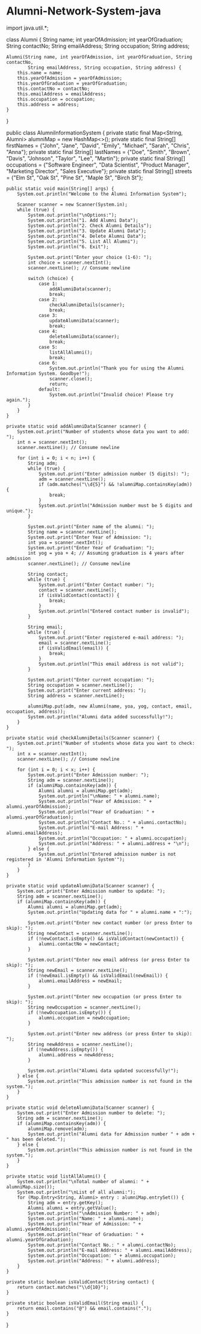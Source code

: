 # Alumni-Network-System-java
import java.util.*;

class Alumni {
    String name;
    int yearOfAdmission;
    int yearOfGraduation;
    String contactNo;
    String emailAddress;
    String occupation;
    String address;

    Alumni(String name, int yearOfAdmission, int yearOfGraduation, String contactNo,
            String emailAddress, String occupation, String address) {
        this.name = name;
        this.yearOfAdmission = yearOfAdmission;
        this.yearOfGraduation = yearOfGraduation;
        this.contactNo = contactNo;
        this.emailAddress = emailAddress;
        this.occupation = occupation;
        this.address = address;
    }
}

public class AlumniInformationSystem {
    private static final Map<String, Alumni> alumniMap = new HashMap<>();
    private static final String[] firstNames = {"John", "Jane", "David", "Emily", "Michael", "Sarah", "Chris", "Anna"};
    private static final String[] lastNames = {"Doe", "Smith", "Brown", "Davis", "Johnson", "Taylor", "Lee", "Martin"};
    private static final String[] occupations = {"Software Engineer", "Data Scientist", "Product Manager", "Marketing Director", "Sales Executive"};
    private static final String[] streets = {"Elm St", "Oak St", "Pine St", "Maple St", "Birch St"};
    
    public static void main(String[] args) {
        System.out.println("Welcome to the Alumni Information System");
        
        Scanner scanner = new Scanner(System.in);
        while (true) {
            System.out.println("\nOptions:");
            System.out.println("1. Add Alumni Data");
            System.out.println("2. Check Alumni Details");
            System.out.println("3. Update Alumni Data");
            System.out.println("4. Delete Alumni Data");
            System.out.println("5. List All Alumni");
            System.out.println("6. Exit");

            System.out.print("Enter your choice (1-6): ");
            int choice = scanner.nextInt();
            scanner.nextLine(); // Consume newline

            switch (choice) {
                case 1:
                    addAlumniData(scanner);
                    break;
                case 2:
                    checkAlumniDetails(scanner);
                    break;
                case 3:
                    updateAlumniData(scanner);
                    break;
                case 4:
                    deleteAlumniData(scanner);
                    break;
                case 5:
                    listAllAlumni();
                    break;
                case 6:
                    System.out.println("Thank you for using the Alumni Information System. Goodbye!");
                    scanner.close();
                    return;
                default:
                    System.out.println("Invalid choice! Please try again.");
            }
        }
    }

    private static void addAlumniData(Scanner scanner) {
        System.out.print("Number of students whose data you want to add: ");
        int n = scanner.nextInt();
        scanner.nextLine(); // Consume newline

        for (int i = 0; i < n; i++) {
            String adm;
            while (true) {
                System.out.print("Enter admission number (5 digits): ");
                adm = scanner.nextLine();
                if (adm.matches("\\d{5}") && !alumniMap.containsKey(adm)) {
                    break;
                }
                System.out.println("Admission number must be 5 digits and unique.");
            }

            System.out.print("Enter name of the alumni: ");
            String name = scanner.nextLine();
            System.out.print("Enter Year of Admission: ");
            int yoa = scanner.nextInt();
            System.out.print("Enter Year of Graduation: ");
            int yog = yoa + 4; // Assuming graduation is 4 years after admission
            scanner.nextLine(); // Consume newline

            String contact;
            while (true) {
                System.out.print("Enter Contact number: ");
                contact = scanner.nextLine();
                if (isValidContact(contact)) {
                    break;
                }
                System.out.println("Entered contact number is invalid");
            }

            String email;
            while (true) {
                System.out.print("Enter registered e-mail address: ");
                email = scanner.nextLine();
                if (isValidEmail(email)) {
                    break;
                }
                System.out.println("This email address is not valid");
            }

            System.out.print("Enter current occupation: ");
            String occupation = scanner.nextLine();
            System.out.print("Enter current address: ");
            String address = scanner.nextLine();

            alumniMap.put(adm, new Alumni(name, yoa, yog, contact, email, occupation, address));
            System.out.println("Alumni data added successfully!");
        }
    }

    private static void checkAlumniDetails(Scanner scanner) {
        System.out.print("Number of students whose data you want to check: ");
        int x = scanner.nextInt();
        scanner.nextLine(); // Consume newline

        for (int i = 0; i < x; i++) {
            System.out.print("Enter Admission number: ");
            String adm = scanner.nextLine();
            if (alumniMap.containsKey(adm)) {
                Alumni alumni = alumniMap.get(adm);
                System.out.println("\nName: " + alumni.name);
                System.out.println("Year of Admission: " + alumni.yearOfAdmission);
                System.out.println("Year of Graduation: " + alumni.yearOfGraduation);
                System.out.println("Contact No.: " + alumni.contactNo);
                System.out.println("E-mail Address: " + alumni.emailAddress);
                System.out.println("Occupation: " + alumni.occupation);
                System.out.println("Address: " + alumni.address + "\n");
            } else {
                System.out.println("Entered admission number is not registered in 'Alumni Information System'");
            }
        }
    }

    private static void updateAlumniData(Scanner scanner) {
        System.out.print("Enter Admission number to update: ");
        String adm = scanner.nextLine();
        if (alumniMap.containsKey(adm)) {
            Alumni alumni = alumniMap.get(adm);
            System.out.println("Updating data for " + alumni.name + ":");

            System.out.print("Enter new contact number (or press Enter to skip): ");
            String newContact = scanner.nextLine();
            if (!newContact.isEmpty() && isValidContact(newContact)) {
                alumni.contactNo = newContact;
            }

            System.out.print("Enter new email address (or press Enter to skip): ");
            String newEmail = scanner.nextLine();
            if (!newEmail.isEmpty() && isValidEmail(newEmail)) {
                alumni.emailAddress = newEmail;
            }

            System.out.print("Enter new occupation (or press Enter to skip): ");
            String newOccupation = scanner.nextLine();
            if (!newOccupation.isEmpty()) {
                alumni.occupation = newOccupation;
            }

            System.out.print("Enter new address (or press Enter to skip): ");
            String newAddress = scanner.nextLine();
            if (!newAddress.isEmpty()) {
                alumni.address = newAddress;
            }

            System.out.println("Alumni data updated successfully!");
        } else {
            System.out.println("This admission number is not found in the system.");
        }
    }

    private static void deleteAlumniData(Scanner scanner) {
        System.out.print("Enter Admission number to delete: ");
        String adm = scanner.nextLine();
        if (alumniMap.containsKey(adm)) {
            alumniMap.remove(adm);
            System.out.println("Alumni data for Admission number " + adm + " has been deleted.");
        } else {
            System.out.println("This admission number is not found in the system.");
        }
    }

    private static void listAllAlumni() {
        System.out.println("\nTotal number of alumni: " + alumniMap.size());
        System.out.println("\nList of all alumni:");
        for (Map.Entry<String, Alumni> entry : alumniMap.entrySet()) {
            String adm = entry.getKey();
            Alumni alumni = entry.getValue();
            System.out.println("\nAdmission Number: " + adm);
            System.out.println("Name: " + alumni.name);
            System.out.println("Year of Admission: " + alumni.yearOfAdmission);
            System.out.println("Year of Graduation: " + alumni.yearOfGraduation);
            System.out.println("Contact No.: " + alumni.contactNo);
            System.out.println("E-mail Address: " + alumni.emailAddress);
            System.out.println("Occupation: " + alumni.occupation);
            System.out.println("Address: " + alumni.address);
        }
    }

    private static boolean isValidContact(String contact) {
        return contact.matches("\\d{10}");
    }

    private static boolean isValidEmail(String email) {
        return email.contains("@") && email.contains(".");
    }
}
